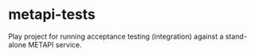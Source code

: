 # metapi-tests
Play project for running acceptance testing (integration) against a stand-alone METAPI service.
